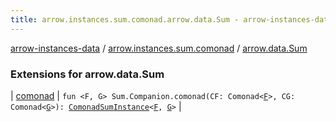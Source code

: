 ```yaml
---
title: arrow.instances.sum.comonad.arrow.data.Sum - arrow-instances-data
---
```


[arrow-instances-data](../../index.html) / [arrow.instances.sum.comonad](../index.html) / [arrow.data.Sum](./index.html)

### Extensions for arrow.data.Sum

| [comonad](comonad.html) | `fun <F, G> Sum.Companion.comonad(CF: Comonad<`[`F`](comonad.html#F)`>, CG: Comonad<`[`G`](comonad.html#G)`>): `[`ComonadSumInstance`](../../arrow.instances/-comonad-sum-instance/index.html)`<`[`F`](comonad.html#F)`, `[`G`](comonad.html#G)`>` |


